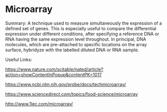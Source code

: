 # Microarray

Summary: A technique used to measure simultaneously the expression of a defined set of genes. This is especially useful to compare the differential expression under different conditions, after specifying a reference DNA or RNA having the same expression level throughout. 
In principal, DNA molecules, which are pre-attached to specific locations on the array surface, hybridyze with the labelled diluted DNA or RNA sample.


Useful Links:

https://www.nature.com/scitable/nated/article?action=showContentInPopup&contentPK=1017

https://www.ncbi.nlm.nih.gov/probe/docs/techmicroarray/

https://www.sciencedirect.com/topics/food-science/microarray

http://www.1lec.com/microarray/


